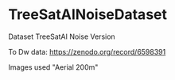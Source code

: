 # TreeSatAINoiseDataset
Dataset TreeSatAI Noise Version

To Dw data:
https://zenodo.org/record/6598391

Images used "Aerial 200m"

